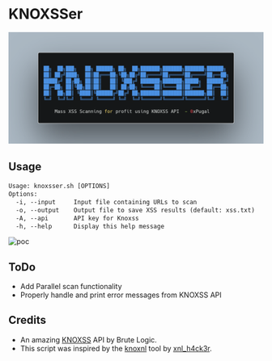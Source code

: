 # KNOXSSer
![KNOXSSer](https://github.com/0xPugal/KNOXSSer/blob/master/KNOXSSer.png)

## Usage
```
Usage: knoxsser.sh [OPTIONS]
Options:
  -i, --input     Input file containing URLs to scan
  -o, --output    Output file to save XSS results (default: xss.txt)
  -A, --api       API key for Knoxss
  -h, --help      Display this help message
  ```
![poc](https://github.com/0xPugal/KNOXSSer/assets/75373225/6c5eaa15-c781-4f83-abdf-127b336a08d5)

## ToDo
+ Add Parallel scan functionality
+ Properly handle and print error messages from KNOXSS API

## Credits
+ An amazing [KNOXSS](https://knoxss.me/) API by Brute Logic.
+ This script was inspired by the [knoxnl](https://github.com/xnl-h4ck3r/knoxnl) tool by [xnl_h4ck3r](https://twitter.com/xnl_h4ck3r).

